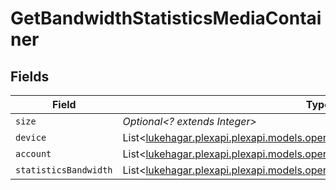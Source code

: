 # GetBandwidthStatisticsMediaContainer


## Fields

| Field                                                                                                                                       | Type                                                                                                                                        | Required                                                                                                                                    | Description                                                                                                                                 | Example                                                                                                                                     |
| ------------------------------------------------------------------------------------------------------------------------------------------- | ------------------------------------------------------------------------------------------------------------------------------------------- | ------------------------------------------------------------------------------------------------------------------------------------------- | ------------------------------------------------------------------------------------------------------------------------------------------- | ------------------------------------------------------------------------------------------------------------------------------------------- |
| `size`                                                                                                                                      | *Optional<? extends Integer>*                                                                                                               | :heavy_minus_sign:                                                                                                                          | N/A                                                                                                                                         | 5497                                                                                                                                        |
| `device`                                                                                                                                    | List<[lukehagar.plexapi.plexapi.models.operations.GetBandwidthStatisticsDevice](../../models/operations/GetBandwidthStatisticsDevice.md)>   | :heavy_minus_sign:                                                                                                                          | N/A                                                                                                                                         |                                                                                                                                             |
| `account`                                                                                                                                   | List<[lukehagar.plexapi.plexapi.models.operations.GetBandwidthStatisticsAccount](../../models/operations/GetBandwidthStatisticsAccount.md)> | :heavy_minus_sign:                                                                                                                          | N/A                                                                                                                                         |                                                                                                                                             |
| `statisticsBandwidth`                                                                                                                       | List<[lukehagar.plexapi.plexapi.models.operations.StatisticsBandwidth](../../models/operations/StatisticsBandwidth.md)>                     | :heavy_minus_sign:                                                                                                                          | N/A                                                                                                                                         |                                                                                                                                             |
